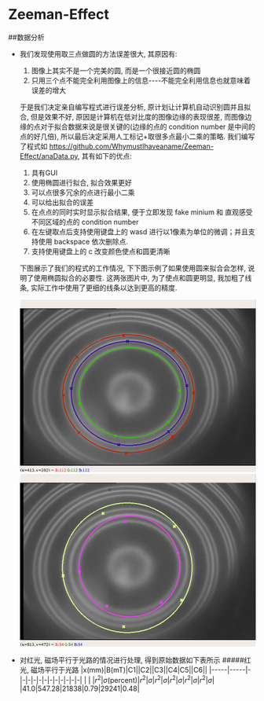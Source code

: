 # Zeeman-Effect
##数据分析
* 我们发现使用取三点做圆的方法误差很大, 其原因有:
    1. 图像上其实不是一个完美的圆, 而是一个很接近圆的椭圆
    2. 只用三个点不能完全利用图像上的信息----不能完全利用信息也就意味着误差的增大
    
    于是我们决定亲自编写程式进行误差分析, 原计划让计算机自动识别圆并且拟合, 但是效果不好, 原因是计算机在低对比度的图像边缘的表现很差, 而图像边缘的点对于拟合数据来说是很关键的(边缘的点的 condition number 是中间的点的好几倍), 所以最后决定采用人工标记+取很多点最小二乘的策略. 我们编写了程式如 https://github.com/WhymustIhaveaname/Zeeman-Effect/anaData.py, 其有如下的优点:
    1. 具有GUI
    2. 使用椭圆进行拟合, 拟合效果更好
    3. 可以点很多冗余的点进行最小二乘
    4. 可以给出拟合的误差
    5. 在点点的同时实时显示拟合结果, 便于立即发现 fake minium 和 直观感受不同区域的点的 condition number
    6. 在左键取点后支持使用键盘上的 wasd 进行以1像素为单位的微调；并且支持使用 backspace 依次删除点.
    7. 支持使用键盘上的 c 改变颜色使点和圆更清晰
    
    下图展示了我们的程式的工作情况, 下下图示例了如果使用圆来拟合会怎样, 说明了使用椭圆拟合的必要性. 这两张图片中, 为了使点和圆更明显, 我加粗了线条, 实际工作中使用了更细的线条以达到更高的精度.
    
    ![image](https://github.com/WhymustIhaveaname/Zeeman-Effect/blob/master/fitwitheclipse.png)
    ![image](https://github.com/WhymustIhaveaname/Zeeman-Effect/blob/master/fitwithcircle.png)

* 对红光, 磁场平行于光路的情况进行处理, 得到原始数据如下表所示
    #####红光, 磁场平行于光路
    |x(mm)|B(mT)|C1||C2||C3||C4|C5||C6||
    |-----|-----|-|-|-|-|-|-|-|-|-|-|-|-|
    |     |     |$r^2$|$\sigma$(percent)|$r^2$|$\sigma$|$r^2$|$\sigma$|$r^2$|$\sigma$|$r^2$|$\sigma$|$r^2$|$\sigma$|
    |41.0|547.28|21838|0.79|29241|0.48|
